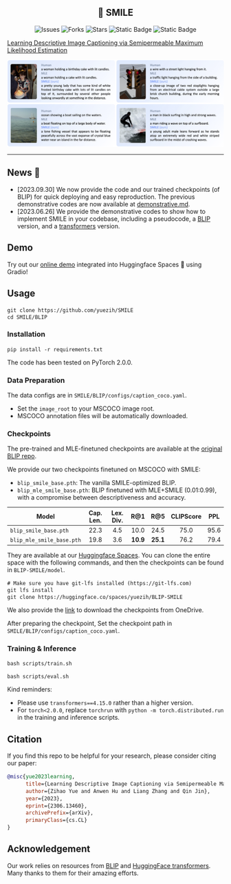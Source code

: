 <div>
  <h2 align="center">
    🤗 SMILE
  </h2>
</div>

<p align="center">
    <a >
       <img alt="Issues" src="https://img.shields.io/github/issues/yuezih/SMILE?color=blueviolet" />
  	</a>
    <a >
       <img alt="Forks" src="https://img.shields.io/github/forks/yuezih/SMILE?color=orange" />
  	</a>
    <a >
       <img alt="Stars" src="https://img.shields.io/github/stars/yuezih/SMILE?color=ff69b4" />
  	</a>
    <a >
      <img alt="Static Badge" src="https://img.shields.io/badge/arXiv-2306.13460-b31b1b?style=flat&link=https%3A%2F%2Farxiv.org%2Fabs%2F2306.13460">
  	</a>
    <a >
  <img alt="Static Badge" src="https://img.shields.io/badge/Spaces-BLIP_SMILE-ffd21e?style=flat&link=https%3A%2F%2Fhuggingface.co%2Fspaces%2Fyuezih%2FBLIP-SMILE">
  	</a>
    <br />
</p>


[Learning Descriptive Image Captioning via Semipermeable Maximum Likelihood Estimation](https://arxiv.org/abs/2306.13460)

![case.png](./assets/case.png)

---

## News 📢

- [2023.09.30] We now provide the code and our trained checkpoints (of BLIP) for quick deploying and easy reproduction. The previous demonstrative codes are now available at [demonstrative.md](./assets/demonstrative.md).
- [2023.06.26] We provide the demonstrative codes to show how to implement SMILE in your codebase, including a pseudocode, a [BLIP](https://github.com/salesforce/BLIP) version, and a [transformers](https://github.com/huggingface/transformers) version.

## Demo

Try out our [online demo](https://huggingface.co/spaces/yuezih/BLIP-SMILE) integrated into Huggingface Spaces 🤗 using Gradio!

## Usage

```
git clone https://github.com/yuezih/SMILE
cd SMILE/BLIP
```

### Installation

```
pip install -r requirements.txt
```

The code has been tested on PyTorch 2.0.0.

### Data Preparation

The data configs are in `SMILE/BLIP/configs/caption_coco.yaml`.
- Set the `image_root` to your MSCOCO image root.
- MSCOCO annotation files will be automatically downloaded.

### Checkpoints

The pre-trained and MLE-finetuned checkpoints are available at the [original BLIP repo](https://github.com/salesforce/BLIP).

We provide our two checkpoints finetuned on MSCOCO with SMILE:
- `blip_smile_base.pth`: The vanilla SMILE-optimized BLIP.
- `blip_mle_smile_base.pth`: BLIP finetuned with MLE+SMILE (0.01:0.99), with a compromise between descriptiveness and accuracy.

Model|Cap. Len.|Lex. Div.|R@1|R@5|CLIPScore|PPL
-|:-:|:-:|:-:|:-:|:-:|:-:
`blip_smile_base.pth`|22.3|4.5|10.0|24.5|75.0|95.6
`blip_mle_smile_base.pth`|19.8|3.6|**10.9**|**25.1**|76.2|79.4

They are available at our [Huggingface Spaces](https://huggingface.co/spaces/yuezih/BLIP-SMILE/tree/main/model). You can clone the entire space with the following commands, and then the checkpoints can be found in `BLIP-SMILE/model`.

```
# Make sure you have git-lfs installed (https://git-lfs.com)
git lfs install
git clone https://huggingface.co/spaces/yuezih/BLIP-SMILE
```

We also provide the [link](https://1drv.ms/f/s!AocXJ7uKxt6XccRUrspMf11CHgw?e=GLrM1O) to download the checkpoints from OneDrive.


After preparing the checkpoint, Set the checkpoint path in `SMILE/BLIP/configs/caption_coco.yaml`.

### Training & Inference

```
bash scripts/train.sh
```

```
bash scripts/eval.sh
```

Kind reminders:
- Please use `transformers==4.15.0` rather than a higher version.
- For `torch<2.0.0`, replace `torchrun` with `python -m torch.distributed.run` in the training and inference scripts.

## Citation

If you find this repo to be helpful for your research, please consider citing our paper:

```bibtex
@misc{yue2023learning,
      title={Learning Descriptive Image Captioning via Semipermeable Maximum Likelihood Estimation}, 
      author={Zihao Yue and Anwen Hu and Liang Zhang and Qin Jin},
      year={2023},
      eprint={2306.13460},
      archivePrefix={arXiv},
      primaryClass={cs.CL}
}
```

## Acknowledgement

Our work relies on resources from [BLIP](https://github.com/salesforce/BLIP) and [HuggingFace transformers](https://github.com/huggingface/transformers). Many thanks to them for their amazing efforts.
